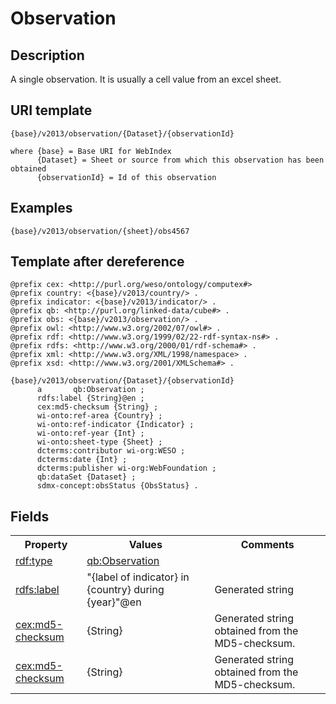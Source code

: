 # Observation

## Description

A single observation. It is usually a cell value from an excel sheet. 

## URI template

```
{base}/v2013/observation/{Dataset}/{observationId}

where {base} = Base URI for WebIndex
      {Dataset} = Sheet or source from which this observation has been obtained
	  {observationId} = Id of this observation
```

## Examples

```turtle
{base}/v2013/observation/{sheet}/obs4567
```
## Template after dereference

```turtle
@prefix cex: <http://purl.org/weso/ontology/computex#> 
@prefix country: <{base}/v2013/country/> .
@prefix indicator: <{base}/v2013/indicator/> .
@prefix qb: <http://purl.org/linked-data/cube#> .
@prefix obs: <{base}/v2013/observation/> .
@prefix owl: <http://www.w3.org/2002/07/owl#> .
@prefix rdf: <http://www.w3.org/1999/02/22-rdf-syntax-ns#> .
@prefix rdfs: <http://www.w3.org/2000/01/rdf-schema#> .
@prefix xml: <http://www.w3.org/XML/1998/namespace> .
@prefix xsd: <http://www.w3.org/2001/XMLSchema#> .

{base}/v2013/observation/{Dataset}/{observationId}
      a       qb:Observation ;
      rdfs:label {String}@en ;
      cex:md5-checksum {String} ;
      wi-onto:ref-area {Country} ;
      wi-onto:ref-indicator {Indicator} ;
      wi-onto:ref-year {Int} ;
      wi-onto:sheet-type {Sheet} ;
      dcterms:contributor wi-org:WESO ;
      dcterms:date {Int} ;
      dcterms:publisher wi-org:WebFoundation ;
      qb:dataSet {Dataset} ;
      sdmx-concept:obsStatus {ObsStatus} .
```

## Fields

<table>
<tr>
<th>Property</th>
<th>Values</th>
<th>Comments</th>
</tr>
<tr>
<td>
<a href="http://www.w3.org/1999/02/22-rdf-syntax-ns#type">rdf:type</a>
</td>
<td>
<a href="http://purl.org/linked-data/cube#Observation">qb:Observation</a>
</td>
</tr>

<tr>
<td>
<a href="http://www.w3.org/2000/01/rdf-schema#comment">rdfs:label</a>
</td>
<td>
"{label of indicator} in {country} during {year}"@en
</td>
<td>
Generated string
</td>
</tr>

<tr>
<td>
<a href="http://purl.org/weso/ontology/computex#md5-checksum">cex:md5-checksum</a>
</td>
<td>
{String}
</td>
<td>
Generated string obtained from the MD5-checksum.
</td>
</tr>

<tr>
<td>
<a href="http://purl.org/weso/ontology/computex#md5-checksum">cex:md5-checksum</a>
</td>
<td>
{String}
</td>
<td>
Generated string obtained from the MD5-checksum.
</td>
</tr>

<!-- TODO -->

</table>